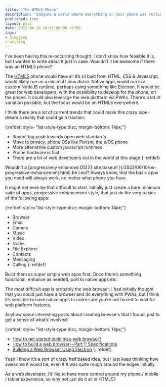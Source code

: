 ```yaml
---
title: "The HTML5 Phone"
description: "Imagine a world where everything on your phone was rocking HTML5"
published: true
layout: post
date: 2022-06-10 20:01:00:00 +0700
tags:
- blogging
- writing
---
```

I’ve been having this re-occurring thought. I don’t know how feasible it is, but I wanted to write about it just in case. Wouldn’t it be awesome if there was an HTML5 phone?

The [HTML5](https://en.m.wikipedia.org/wiki/HTML5) phone would have all it’s UI built from HTML, CSS & Javascript, would likely run on a minimal Linux distro. Native apps would run in a custom NodeJS runtime, perhaps using something like Electron. It would be great for web developers, with the possibility to develop for the phone, on the phone. It could also leverage the web platform via PWAs. There’s a lot of variation possible, but the focus would be on HTML5 everywhere.

I think there are a lot of current trends that could make this crazy pipe-dream a reality that could gain traction:

{:refdef: style="list-style-type:disc; margin-bottom: 14px;"}
- Recent big push towards open web standards
- Move to privacy, phone OSs like Purism, the e/OS phone
- More alternative custom javascript runtimes
- Phone hardware is fast
- There are a lot of web developers out in the world at this stage
{: refdef}

Wouldn’t a [progressively enhanced OS]({{ site.baseurl }}/2022/06/10/os-progressive-enhancement.html) be cool? Always know, that the basic apps you need will always work, no matter what phone you have.

It might not even be that difficult to start. Initially just create a bare minimum suite of apps, progressive enhancement style, that just do the very basics of the following apps:

{:refdef: style="list-style-type:disc; margin-bottom: 14px;"}
- Browser
- Email
- Camera
- Music
- Video
- Notes
- File Explorer
- Contacts
- Messaging
- Calling
{: refdef}

Build them as super simple web apps first. Once there’s something functional, enhance as needed, port to native apps etc.

The most difficult app is probably the web browser. I had initially thought that you could just have a browser and do everything with PWAs, but I think it’s sensible to have native apps to make sure you’re not forced to wait for web platform features. 

Anyhow some interesting posts about creating browsers that I found, just to get a sense of what’s involved:

{:refdef: style="list-style-type:disc; margin-bottom: 14px;"}
- [How to get started building a web browser?](https://stackoverflow.com/questions/598841/how-to-get-started-building-a-web-browser)
- [How to build a web browser -- Part 1: Specifications](https://cheesecakelabs.com/blog/how-to-build-a-browser-pt-1)
- [Building a Web Browser Using Electron](https://blog.jscrambler.com/building-a-web-browser-using-electron)
{: refdef}

Yeah I know it’s a sort of crazy half baked idea, but I just keep thinking how awesome it would be, even if it was quite rough around the edges initially.

As a web developer, I’d like to have more control around my phone / mobile / tablet experience, so why not just do it all in HTML5?